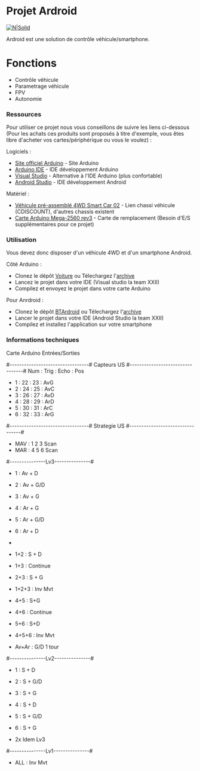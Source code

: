 # Projet Ardroid

[![N|Solid](https://avatars2.githubusercontent.com/u/10786005?s=400&u=0123d791bd59fcae2d5bd748c409cf4f03ea49ee&v=0)]()

Ardroid est une solution de contrôle véhicule/smartphone.

# Fonctions 

  - Contrôle véhicule
  - Parametrage véhicule
  - FPV
  - Autonomie

### Ressources

Pour utiliser ce projet nous vous conseillons de suivre les liens ci-dessous (Pour les achats ces produits sont proposés à titre d'exemple, vous êtes libre d'acheter vos cartes/périphérique ou vous le voulez) :

Logiciels :
* [Site officiel Arduino](https://www.arduino.cc/) - Site Arduino
* [Arduino IDE](https://www.arduino.cc/en/main/software) - IDE développement Arduino
* [Visual Studio](https://visualstudio.microsoft.com/fr/thank-you-downloading-visual-studio/?sku=Community&rel=15) - Alternative à l'IDE Arduino (plus confortable)
* [Android Studio](https://developer.android.com/studio/) - IDE développement Android

Matériel :
* [Véhicule pré-assemblé 4WD Smart Car 02](https://www.cdiscount.com/informatique/composants-informatiques/yier-4wd-bluetooth-controle-smart-voiture-kit-pour/f-1071311-yie0799085469979.html#cm_rr=FP:7583423:SP:CAR) - Lien chassi véhicule (CDISCOUNT), d'autres chassis existent
* [Carte Arduino Mega-2560 rev3](https://store.arduino.cc/arduino-mega-2560-rev3) - Carte de remplacement (Besoin d'E/S supplémentaires pour ce projet)


### Utilisation

Vous devez donc disposer d'un véhicule 4WD et d'un smartphone Android.

Côté Arduino :
* Clonez le dépôt [Voiture](https://github.com/XXIITEAM/Voiture.git) ou Télechargez l'[archive](https://github.com/XXIITEAM/Voiture/archive/1.0.0.zip)
* Lancez le projet dans votre IDE (Visual studio la team XXII)
* Compilez et envoyez le projet dans votre carte Arduino

Pour Anrdroid :
* Clonez le dépôt [BTArdroid](https://github.com/XXIITEAM/BTArdroid.git) ou Télechargez l'[archive](https://github.com/XXIITEAM/BTArdroid/archive/1.0.0.zip)
* Lancer le projet dans votre IDE (Android Studio la team XXII)
* Compilez et installez l'application sur votre smartphone

### Informations techniques

Carte Arduino Entrées/Sorties

#---------------------------------#
Capteurs US
#---------------------------------#
Num : Trig : Echo : Pos
* 1 : 22 : 23 : AvG
* 2 : 24 : 25 : AvC
* 3 : 26 : 27 : AvD
* 4 : 28 : 29 : ArD
* 5 : 30 : 31 : ArC
* 6 : 32 : 33 : ArG

#---------------------------------#
Strategie US
#---------------------------------#

* MAV : 1 2 3 Scan
* MAR : 4 5 6 Scan

#---------------Lv3---------------#

* 1 : Av + D
* 2 : Av + G/D
* 3 : Av + G
* 4 : Ar + G
* 5 : Ar + G/D
* 6 : Ar + D
* 
* 1+2 : S + D
* 1+3 : Continue
* 2+3 : S + G

* 1+2+3 : Inv Mvt

* 4+5 : S+G
* 4+6 : Continue
* 5+6 : S+D

* 4+5+6 : Inv Mvt

* Av+Ar : G/D 1 tour

#---------------Lv2---------------#

* 1 : S + D
* 2 : S + G/D
* 3 : S + G
* 4 : S + D
* 5 : S + G/D
* 6 : S + G

* 2x Idem Lv3

#---------------Lv1---------------#

* ALL : Inv Mvt
